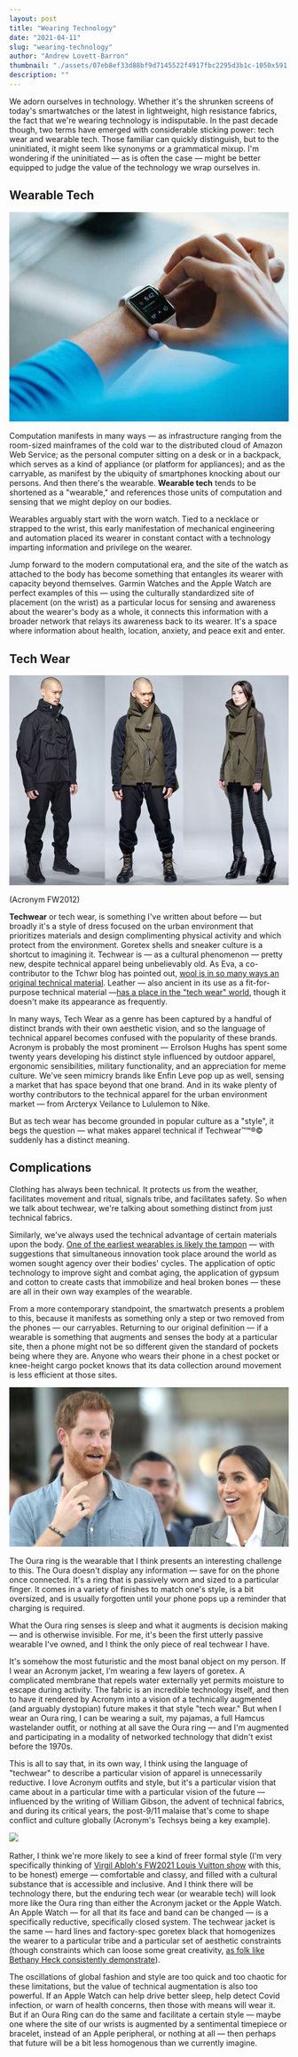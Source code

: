 ```yaml
---
layout: post
title: "Wearing Technology"
date: "2021-04-11"
slug: "wearing-technology"
author: "Andrew Lovett-Barron"
thumbnail: "./assets/07eb8ef33d88bf9d7145522f4917fbc2295d3b1c-1050x591.png"
description: ""
---
```


We adorn ourselves in technology. Whether it's the shrunken screens of today's smartwatches or the latest in lightweight, high resistance fabrics, the fact that we're wearing technology is indisputable. In the past decade though, two terms have emerged with considerable sticking power: tech wear and wearable tech. Those familiar can quickly distinguish, but to the uninitiated, it might seem like synonyms or a grammatical mixup. I'm wondering if the uninitiated — as is often the case — might be better equipped to judge the value of the technology we wrap ourselves in.  


## **Wearable Tech**

![](./assets/0ad3deeafd52a72710da4b9543f0eed05fcb15a1-610x457.png)

  


Computation manifests in many ways — as infrastructure ranging from the room-sized mainframes of the cold war to the distributed cloud of Amazon Web Service; as the personal computer sitting on a desk or in a backpack, which serves as a kind of appliance (or platform for appliances); and as the carryable, as manifest by the ubiquity of smartphones knocking about our persons. And then there's the wearable. **Wearable tech** tends to be shortened as a "wearable," and references those units of computation and sensing that we might deploy on our bodies. 

  
Wearables arguably start with the worn watch. Tied to a necklace or strapped to the wrist, this early manifestation of mechanical engineering and automation placed its wearer in constant contact with a technology imparting information and privilege on the wearer.



Jump forward to the modern computational era, and the site of the watch as attached to the body has become something that entangles its wearer with capacity beyond themselves. Garmin Watches and the Apple Watch are perfect examples of this — using the culturally standardized site of placement (on the wrist) as a particular locus for sensing and awareness about the wearer's body as a whole, it connects this information with a broader network that relays its awareness back to its wearer. It's a space where information about health, location, anxiety, and peace exit and enter.

  


## **Tech Wear**

![](./assets/f149442cb961114ac67459857e3e6560d4a34a63-640x480.png)

(Acronym FW2012)  


**Techwear** or tech wear, is something I've written about before — but broadly it's a style of dress focused on the urban environment that prioritizes materials and design complimenting physical activity and which protect from the environment. Goretex shells and sneaker culture is a shortcut to imagining it. Techwear is — as a cultural phenomenon — pretty new, despite technical apparel being unbelievably old. As Eva, a co-contributor to the Tchwr blog has pointed out, [wool is in so many ways an original technical material](https://www.tchwr.com/2021/02/24/naturally-supermodern-the-powerful-properties-of-wool/). Leather — also ancient in its use as a fit-for-purpose technical material —[has a place in the "tech wear" world](https://shellzine.net/cyberpunk-and-the-leather-jacket/), though it doesn't make its appearance as frequently.

  


In many ways, Tech Wear as a genre has been captured by a handful of distinct brands with their own aesthetic vision, and so the language of technical apparel becomes confused with the popularity of these brands. Acronym is probably the most prominent — Errolson Hughs has spent some twenty years developing his distinct style influenced by outdoor apparel, ergonomic sensibilities, military functionality, and an appreciation for meme culture. We've seen mimicry brands like Enfin Leve pop up as well, sensing a market that has space beyond that one brand. And in its wake plenty of worthy contributors to the technical apparel for the urban environment market — from Arcteryx Veilance to Lululemon to Nike.

  


But as tech wear has become grounded in popular culture as a "style", it begs the question — what makes apparel technical if Techwear™℠®© suddenly has a distinct meaning.

  


## **Complications**

Clothing has always been technical. It protects us from the weather, facilitates movement and ritual, signals tribe, and facilitates safety. So when we talk about techwear, we're talking about something distinct from just technical fabrics.

  


Similarly, we've always used the technical advantage of certain materials upon the body. [One of the earliest wearables is likely the tampon](https://www.theatlantic.com/health/archive/2015/06/history-of-the-tampon/394334/) — with suggestions that simultaneous innovation took place around the world as women sought agency over their bodies' cycles. The application of optic technology to improve sight and combat aging, the application of gypsum and cotton to create casts that immobilize and heal broken bones — these are all in their own way examples of the wearable.

  


From a more contemporary standpoint, the smartwatch presents a problem to this, because it manifests as something only a step or two removed from the phones — our carryables. Returning to our original definition — if a wearable is something that augments and senses the body at a particular site, then a phone might not be so different given the standard of pockets being where they are. Anyone who wears their phone in a chest pocket or knee-height cargo pocket knows that its data collection around movement is less efficient at those sites.



![](./assets/ac517f3b26e1ae5f16c27d7dc4b022b62f17b628-1024x583.png)

The Oura ring is the wearable that I think presents an interesting challenge to this. The Oura doesn't display any information — save for on the phone once connected. It's a ring that is passively worn and sized to a particular finger. It comes in a variety of finishes to match one's style, is a bit oversized, and is usually forgotten until your phone pops up a reminder that charging is required.

  


What the Oura ring senses is sleep and what it augments is decision making — and is otherwise invisible. For me, it's been the first utterly passive wearable I've owned, and I think the only piece of real techwear I have.

  


It's somehow the most futuristic and the most banal object on my person. If I wear an Acronym jacket, I'm wearing a few layers of goretex. A complicated membrane that repels water externally yet permits moisture to escape during activity. The fabric is an incredible technology itself, and then to have it rendered by Acronym into a vision of a technically augmented (and arguably dystopian) future makes it that style "tech wear." But when I wear an Oura ring, I can be wearing a suit, my pajamas, a full Hamcus wastelander outfit, or nothing at all save the Oura ring — and I'm augmented and participating in a modality of networked technology that didn't exist before the 1970s.

  


This is all to say that, in its own way, I think using the language of "techwear" to describe a particular vision of apparel is unnecessarily reductive. I love Acronym outfits and style, but it's a particular vision that came about in a particular time with a particular vision of the future — influenced by the writing of William Gibson, the advent of technical fabrics, and during its critical years, the post-9/11 malaise that's come to shape conflict and culture globally (Acronym's Techsys being a key example).

  


![](./assets/9fa3ef93aed404b2582d8ed1bed9adf0a037d573-2870x1292.png)



Rather, I think we're more likely to see a kind of freer formal style (I'm very specifically thinking of [Virgil Abloh's FW2021 Louis Vuitton show](https://www.youtube.com/watch?v=vV_QoQD_nrA) with this, to be honest) emerge — comfortable and classy, and filled with a cultural substance that is accessible and inclusive. And I think there will be technology there, but the enduring tech wear (or wearable tech) will look more like the Oura ring than either the Acronym jacket or the Apple Watch. An Apple Watch — for all that its face and band can be changed — is a specifically reductive, specifically closed system. The techwear jacket is the same — hard lines and factory-spec goretex black that homogenizes the wearer to a particular tribe and a particular set of aesthetic constraints (though constraints which can loose some great creativity, [as folk like Bethany Heck consistently demonstrate](https://www.instagram.com/heckhouse)).

  


The oscillations of global fashion and style are too quick and too chaotic for these limitations, but the value of technical augmentation is also too powerful. If an Apple Watch can help drive better sleep, help detect Covid infection, or warn of health concerns, then those with means will wear it. But if an Oura Ring can do the same and facilitate a certain style — maybe one where the site of our wrists is augmented by a sentimental timepiece or bracelet, instead of an Apple peripheral, or nothing at all — then perhaps that future will be a bit less homogenous than we currently imagine.
